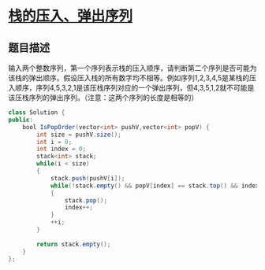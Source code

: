# [栈的压入、弹出序列](https://www.nowcoder.com/practice/d77d11405cc7470d82554cb392585106?tpId=13&tqId=11174&tPage=2&rp=2&ru=/ta/coding-interviews&qru=/ta/coding-interviews/question-ranking)

## 题目描述

输入两个整数序列，第一个序列表示栈的压入顺序，请判断第二个序列是否可能为该栈的弹出顺序。假设压入栈的所有数字均不相等。例如序列1,2,3,4,5是某栈的压入顺序，序列4,5,3,2,1是该压栈序列对应的一个弹出序列，但4,3,5,1,2就不可能是该压栈序列的弹出序列。（注意：这两个序列的长度是相等的）



```java
class Solution {
public:
    bool IsPopOrder(vector<int> pushV,vector<int> popV) {
        int size = pushV.size();
        int i = 0;
        int index = 0;
        stack<int> stack;
        while(i < size)
        {
            stack.push(pushV[i]);
            while(!stack.empty() && popV[index] == stack.top() && index < popV.size())
            {
                stack.pop();
                index++;
            }
            ++i;
        }
        
        return stack.empty();
    }
};
```

